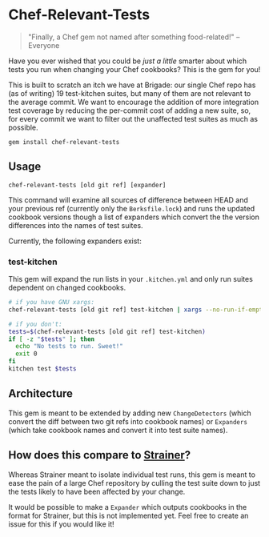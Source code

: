 Chef-Relevant-Tests
=========

> "Finally, a Chef gem not named after something food-related!" –Everyone

Have you ever wished that you could be *just a little* smarter about which
tests you run when changing your Chef cookbooks? This is the gem for you!

This is built to scratch an itch we have at Brigade: our single Chef repo has
(as of writing) 19 test-kitchen suites, but many of them are not relevant to
the average commit. We want to encourage the addition of more integration test
coverage by reducing the per-commit cost of adding a new suite, so, for every
commit we want to filter out the unaffected test suites as much as possible.

`gem install chef-relevant-tests`

Usage
--------
`chef-relevant-tests [old git ref] [expander]`

This command will examine all sources of difference between HEAD and your
previous ref (currently only the `Berksfile.lock`) and runs the updated
cookbook versions though a list of expanders which convert the the version
differences into the names of test suites.

Currently, the following expanders exist:

### test-kitchen
This gem will expand the run lists in your `.kitchen.yml` and only run suites dependent on changed cookbooks.

```bash
# if you have GNU xargs:
chef-relevant-tests [old git ref] test-kitchen | xargs --no-run-if-empty bundle exec kitchen test

# if you don't:
tests=$(chef-relevant-tests [old git ref] test-kitchen)
if [ -z "$tests" ]; then
  echo "No tests to run. Sweet!"
  exit 0
fi
kitchen test $tests
```

Architecture
----------
This gem is meant to be extended by adding new `ChangeDetectors` (which convert
the diff between two git refs into cookbook names) or `Expanders` (which take
cookbook names and convert it into test suite names).

How does this compare to [Strainer][1]?
---------
Whereas Strainer meant to isolate individual test runs, this gem is meant to
ease the pain of a large Chef repository by culling the test suite down to just
the tests likely to have been affected by your change.

It would be possible to make a `Expander` which outputs cookbooks in the format
for Strainer, but this is not implemented yet. Feel free to create an issue for
this if you would like it!

[1]: https://github.com/customink/strainer
